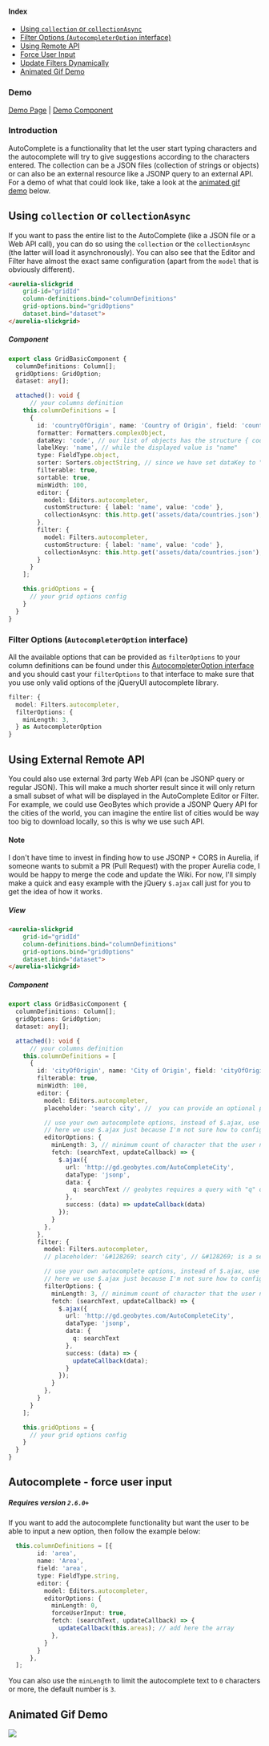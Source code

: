 #### Index
- [Using `collection` or `collectionAsync`](#using-collection-or-collectionasync)
- [Filter Options (`AutocompleterOption` interface)](#filter-options-autocompleteroption-interface)
- [Using Remote API](#using-external-remote-api)
- [Force User Input](#autocomplete---force-user-input)
- [Update Filters Dynamically](../../column-functionalities/filters/Input-Filter.md#update-filters-dynamically)
- [Animated Gif Demo](#animated-gif-demo)

### Demo
[Demo Page](https://ghiscoding.github.io/aurelia-slickgrid/#/slickgrid/example3) | [Demo Component](https://github.com/ghiscoding/aurelia-slickgrid/blob/master/packages/demo/src/examples/slickgrid/example3.ts)

### Introduction
AutoComplete is a functionality that let the user start typing characters and the autocomplete will try to give suggestions according to the characters entered. The collection can be a JSON files (collection of strings or objects) or can also be an external resource like a JSONP query to an external API. For a demo of what that could look like, take a look at the [animated gif demo](#animated-gif-demo) below.

## Using `collection` or `collectionAsync`
If you want to pass the entire list to the AutoComplete (like a JSON file or a Web API call), you can do so using the `collection` or the `collectionAsync` (the latter will load it asynchronously). You can also see that the Editor and Filter have almost the exact same configuration (apart from the `model` that is obviously different).

```html
<aurelia-slickgrid
    grid-id="gridId"
    column-definitions.bind="columnDefinitions"
    grid-options.bind="gridOptions"
    dataset.bind="dataset">
</aurelia-slickgrid>
```

##### Component
```typescript
export class GridBasicComponent {
  columnDefinitions: Column[];
  gridOptions: GridOption;
  dataset: any[];

  attached(): void {
      // your columns definition
    this.columnDefinitions = [
      {
        id: 'countryOfOrigin', name: 'Country of Origin', field: 'countryOfOrigin',
        formatter: Formatters.complexObject,
        dataKey: 'code', // our list of objects has the structure { code: 'CA', name: 'Canada' }, since we want to use the code`, we will set the dataKey to "code"
        labelKey: 'name', // while the displayed value is "name"
        type: FieldType.object,
        sorter: Sorters.objectString, // since we have set dataKey to "code" our output type will be a string, and so we can use this objectString, this sorter always requires the dataKey
        filterable: true,
        sortable: true,
        minWidth: 100,
        editor: {
          model: Editors.autocompleter,
          customStructure: { label: 'name', value: 'code' },
          collectionAsync: this.http.get('assets/data/countries.json'), // this demo will load the JSON file asynchronously
        },
        filter: {
          model: Filters.autocompleter,
          customStructure: { label: 'name', value: 'code' },
          collectionAsync: this.http.get('assets/data/countries.json'),
        }
      }
    ];

    this.gridOptions = {
      // your grid options config
    }
  }
}
```

### Filter Options (`AutocompleterOption` interface)
All the available options that can be provided as `filterOptions` to your column definitions can be found under this [AutocompleterOption interface](https://github.com/ghiscoding/slickgrid-universal/blob/master/packages/common/src/interfaces/autocompleterOption.interface.ts) and you should cast your `filterOptions` to that interface to make sure that you use only valid options of the jQueryUI autocomplete library.

```ts
filter: {
  model: Filters.autocompleter,
  filterOptions: {
    minLength: 3,
  } as AutocompleterOption
}
```

## Using External Remote API
You could also use external 3rd party Web API (can be JSONP query or regular JSON). This will make a much shorter result since it will only return a small subset of what will be displayed in the AutoComplete Editor or Filter. For example, we could use GeoBytes which provide a JSONP Query API for the cities of the world, you can imagine the entire list of cities would be way too big to download locally, so this is why we use such API.

#### Note
I don't have time to invest in finding how to use JSONP + CORS in Aurelia, if someone wants to submit a PR (Pull Request) with the proper Aurelia code, I would be happy to merge the code and update the Wiki. For now, I'll simply make a quick and easy example with the jQuery `$.ajax` call just for you to get the idea of how it works.

##### View
```html
<aurelia-slickgrid
    grid-id="gridId"
    column-definitions.bind="columnDefinitions"
    grid-options.bind="gridOptions"
    dataset.bind="dataset">
</aurelia-slickgrid>
```

##### Component
```typescript
export class GridBasicComponent {
  columnDefinitions: Column[];
  gridOptions: GridOption;
  dataset: any[];

  attached(): void {
      // your columns definition
    this.columnDefinitions = [
      {
        id: 'cityOfOrigin', name: 'City of Origin', field: 'cityOfOrigin',
        filterable: true,
        minWidth: 100,
        editor: {
          model: Editors.autocompleter,
          placeholder: 'search city', //  you can provide an optional placeholder to help your users

          // use your own autocomplete options, instead of $.ajax, use http
          // here we use $.ajax just because I'm not sure how to configure http with JSONP and CORS
          editorOptions: {
            minLength: 3, // minimum count of character that the user needs to type before it queries to the remote
            fetch: (searchText, updateCallback) => {
              $.ajax({
                url: 'http://gd.geobytes.com/AutoCompleteCity',
                dataType: 'jsonp',
                data: {
                  q: searchText // geobytes requires a query with "q" queryParam representing the chars typed (e.g.:  gd.geobytes.com/AutoCompleteCity?q=van
                },
                success: (data) => updateCallback(data)
              });
            }
          },
        },
        filter: {
          model: Filters.autocompleter,
          // placeholder: '&#128269; search city', // &#128269; is a search icon, this provide an option placeholder

          // use your own autocomplete options, instead of $.ajax, use http
          // here we use $.ajax just because I'm not sure how to configure http with JSONP and CORS
          filterOptions: {
            minLength: 3, // minimum count of character that the user needs to type before it queries to the remote
            fetch: (searchText, updateCallback) => {
              $.ajax({
                url: 'http://gd.geobytes.com/AutoCompleteCity',
                dataType: 'jsonp',
                data: {
                  q: searchText
                },
                success: (data) => {
                  updateCallback(data);
                }
              });
            }
          },
        }
      }
    ];

    this.gridOptions = {
      // your grid options config
    }
  }
}
```

## Autocomplete - force user input
##### Requires version `2.6.0+`
If you want to add the autocomplete functionality but want the user to be able to input a new option, then follow the example below:

```ts
  this.columnDefinitions = [{
        id: 'area',
        name: 'Area',
        field: 'area',
        type: FieldType.string,
        editor: {
          model: Editors.autocompleter,
          editorOptions: {
            minLength: 0,
            forceUserInput: true,
            fetch: (searchText, updateCallback) => {
              updateCallback(this.areas); // add here the array
            },
          }
        }
      },
  ];
```
You can also use the `minLength` to limit the autocomplete text to `0` characters or more, the default number is `3`.

## Animated Gif Demo
![](https://user-images.githubusercontent.com/643976/50624023-d5e16c80-0ee9-11e9-809c-f98967953ba4.gif)
